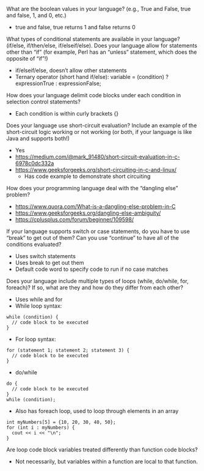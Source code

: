 What are the boolean values in your language? (e.g., True and False, true and false, 1, and 0, etc.) 
- true and false, true returns 1 and false returns 0

What types of conditional statements are available in your language? (if/else, if/then/else, if/elseif/else). Does your language allow for statements other than “if” (for example, Perl has an “unless” statement, which does the opposite of “if”!) 
- if/elseif/else, doesn’t allow other statements
- Ternary operator (short hand if/else): variable = (condition) ? expressionTrue : expressionFalse;

How does your language delimit code blocks under each condition in selection control statements? 
- Each condition is within curly brackets {}

Does your language use short-circuit evaluation? Include an example of the short-circuit logic working or not working (or both, if your language is like Java and supports both!) 
- Yes
- https://medium.com/@mark_91480/short-circuit-evaluation-in-c-6978c0dc332a
- https://www.geeksforgeeks.org/short-circuiting-in-c-and-linux/
  - Has code example to demonstrate short circuiting

How does your programming language deal with the “dangling else” problem? 
- https://www.quora.com/What-is-a-dangling-else-problem-in-C
- https://www.geeksforgeeks.org/dangling-else-ambiguity/
- https://cplusplus.com/forum/beginner/109598/ 

If your language supports switch or case statements, do you have to use “break” to get out of them? Can you use “continue” to have all of the conditions evaluated? 
- Uses switch statements
- Uses break to get out them
- Default code word to specify code to run if no case matches

Does your language include multiple types of loops (while, do/while, for, foreach)? If so, what are they and how do they differ from each other? 
- Uses while and for
- While loop syntax:
```
while (condition) {
  // code block to be executed
}
```

- For loop syntax:
```
for (statement 1; statement 2; statement 3) {
  // code block to be executed
}
```

- do/while
```
do {
  // code block to be executed
}
while (condition);
```

- Also has foreach loop, used to loop through elements in an array
```
int myNumbers[5] = {10, 20, 30, 40, 50};
for (int i : myNumbers) {
  cout << i << "\n";
}
```

Are loop code block variables treated differently than function code blocks? 
- Not necessarily, but variables within a function are local to that function. 
